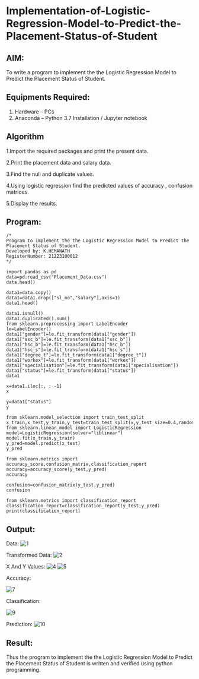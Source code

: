# Implementation-of-Logistic-Regression-Model-to-Predict-the-Placement-Status-of-Student

## AIM:
To write a program to implement the the Logistic Regression Model to Predict the Placement Status of Student.

## Equipments Required:
1. Hardware – PCs
2. Anaconda – Python 3.7 Installation / Jupyter notebook

## Algorithm
1.Import the required packages and print the present data.

2.Print the placement data and salary data.

3.Find the null and duplicate values.

4.Using logistic regression find the predicted values of accuracy , confusion matrices.

5.Display the results. 

## Program:
```
/*
Program to implement the the Logistic Regression Model to Predict the Placement Status of Student.
Developed by: K.HEMANATH
RegisterNumber: 21223100012  
*/
```
```
import pandas as pd
data=pd.read_csv("Placement_Data.csv")
data.head()

data1=data.copy()
data1=data1.drop(["sl_no","salary"],axis=1)
data1.head()

data1.isnull()
data1.duplicated().sum()
from sklearn.preprocessing import LabelEncoder 
le=LabelEncoder()
data1["gender"]=le.fit_transform(data1["gender"])
data1["ssc_b"]=le.fit_transform(data1["ssc_b"])
data1["hsc_b"]=le.fit_transform(data1["hsc_b"])
data1["hsc_s"]=le.fit_transform(data1["hsc_s"])
data1["degree_t"]=le.fit_transform(data1["degree_t"])
data1["workex"]=le.fit_transform(data1["workex"])
data1["specialisation"]=le.fit_transform(data1["specialisation"])
data1["status"]=le.fit_transform(data1["status"])
data1

x=data1.iloc[:, : -1]
x

y=data1["status"]
y

from sklearn.model_selection import train_test_split
x_train,x_test,y_train,y_test=train_test_split(x,y,test_size=0.4,random_state=45)
from sklearn.linear_model import LogisticRegression
model=LogisticRegression(solver="liblinear")
model.fit(x_train,y_train)
y_pred=model.predict(x_test)
y_pred

from sklearn.metrics import accuracy_score,confusion_matrix,classification_report
accuracy=accuracy_score(y_test,y_pred)
accuracy

confusion=confusion_matrix(y_test,y_pred)
confusion

from sklearn.metrics import classification_report
classification_report=classification_report(y_test,y_pred)
print(classification_report)
```
## Output:
Data:
![1](https://github.com/user-attachments/assets/e0293d54-c434-4aab-a94b-1b8ac701d236)

Transformed Data:
![2](https://github.com/user-attachments/assets/b163f669-6302-4aeb-9f18-aca5d5e7f538)

X And Y Values:
![4](https://github.com/user-attachments/assets/4f3c8742-3f8a-4527-9339-5218dc736855)
![5](https://github.com/user-attachments/assets/2cd53514-d3f4-4b07-b0c1-84e131272824)

Accuracy:

![7](https://github.com/user-attachments/assets/df86d571-7d12-4bcc-9e97-b87c0b4fea79)

Classification:

![9](https://github.com/user-attachments/assets/b5649467-a96d-4faf-9e6e-00ddccf4b62d)

Prediction:
![10](https://github.com/user-attachments/assets/602fcb95-bfad-4f21-b76e-2ebbcb39a280)

## Result:
Thus the program to implement the the Logistic Regression Model to Predict the Placement Status of Student is written and verified using python programming.
